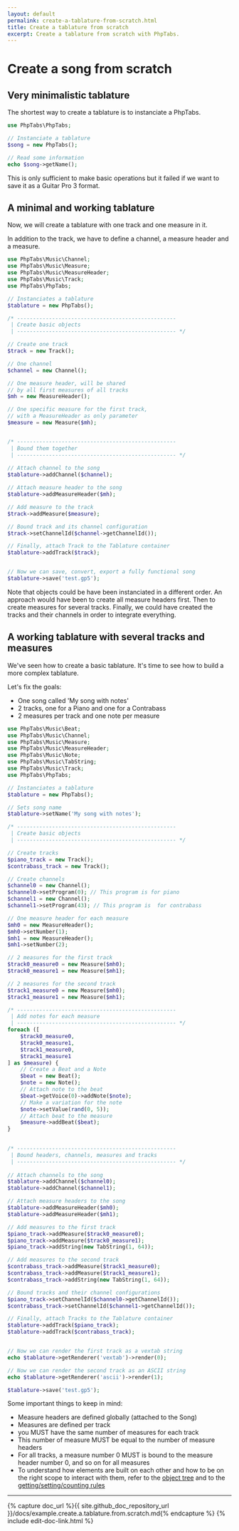 ```yaml
---
layout: default
permalink: create-a-tablature-from-scratch.html
title: Create a tablature from scratch
excerpt: Create a tablature from scratch with PhpTabs.
---
```


Create a song from scratch
==========================


Very minimalistic tablature
---------------------------

The shortest way to create a tablature is to instanciate a PhpTabs.

```php
use PhpTabs\PhpTabs;

// Instanciate a tablature
$song = new PhpTabs();

// Read some information
echo $song->getName();
```

This is only sufficient to make basic operations but it failed if we want to save it as a Guitar Pro 3 format.


A minimal and working tablature
-------------------------------

Now, we will create a tablature with one track and one measure in it.

In addition to the track, we have to define a channel, a measure header and a measure.

```php
use PhpTabs\Music\Channel;
use PhpTabs\Music\Measure;
use PhpTabs\Music\MeasureHeader;
use PhpTabs\Music\Track;
use PhpTabs\PhpTabs;

// Instanciates a tablature
$tablature = new PhpTabs();

/* --------------------------------------------------
 | Create basic objects
 | -------------------------------------------------- */

// Create one track 
$track = new Track();

// One channel
$channel = new Channel();

// One measure header, will be shared
// by all first measures of all tracks
$mh = new MeasureHeader();

// One specific measure for the first track,
// with a MeasureHeader as only parameter
$measure = new Measure($mh);


/* --------------------------------------------------
 | Bound them together
 | -------------------------------------------------- */
 
// Attach channel to the song
$tablature->addChannel($channel);

// Attach measure header to the song
$tablature->addMeasureHeader($mh);

// Add measure to the track
$track->addMeasure($measure);

// Bound track and its channel configuration
$track->setChannelId($channel->getChannelId());

// Finally, attach Track to the Tablature container
$tablature->addTrack($track);


// Now we can save, convert, export a fully functional song
$tablature->save('test.gp5');
```

Note that objects could be have been instanciated in a different order.
An approach would have been to create all measure headers first.
Then to create measures for several tracks.
Finally, we could have created the tracks and their channels in order to integrate everything. 


A working tablature with several tracks and measures
----------------------------------------------------

We've seen how to create a basic tablature. It's time to see how to build a more complex tablature.

Let's fix the goals:
- One song called 'My song with notes'
- 2 tracks, one for a Piano and one for a Contrabass
- 2 measures per track and one note per measure

```php
use PhpTabs\Music\Beat;
use PhpTabs\Music\Channel;
use PhpTabs\Music\Measure;
use PhpTabs\Music\MeasureHeader;
use PhpTabs\Music\Note;
use PhpTabs\Music\TabString;
use PhpTabs\Music\Track;
use PhpTabs\PhpTabs;

// Instanciates a tablature
$tablature = new PhpTabs();

// Sets song name
$tablature->setName('My song with notes');

/* --------------------------------------------------
 | Create basic objects
 | -------------------------------------------------- */

// Create tracks
$piano_track = new Track();
$contrabass_track = new Track();

// Create channels
$channel0 = new Channel();
$channel0->setProgram(0); // This program is for piano
$channel1 = new Channel();
$channel1->setProgram(43); // This program is  for contrabass

// One measure header for each measure
$mh0 = new MeasureHeader();
$mh0->setNumber(1);
$mh1 = new MeasureHeader();
$mh1->setNumber(2);

// 2 measures for the first track
$track0_measure0 = new Measure($mh0);
$track0_measure1 = new Measure($mh1);

// 2 measures for the second track
$track1_measure0 = new Measure($mh0);
$track1_measure1 = new Measure($mh1);

/* --------------------------------------------------
 | Add notes for each measure
 | -------------------------------------------------- */
foreach ([
    $track0_measure0,
    $track0_measure1,
    $track1_measure0,
    $track1_measure1
] as $measure) {
    // Create a Beat and a Note
    $beat = new Beat();
    $note = new Note();
    // Attach note to the beat
    $beat->getVoice(0)->addNote($note);
    // Make a variation for the note
    $note->setValue(rand(0, 5));
    // Attach beat to the measure
    $measure->addBeat($beat);
}
    

/* --------------------------------------------------
 | Bound headers, channels, measures and tracks
 | -------------------------------------------------- */
 
// Attach channels to the song
$tablature->addChannel($channel0);
$tablature->addChannel($channel1);

// Attach measure headers to the song
$tablature->addMeasureHeader($mh0);
$tablature->addMeasureHeader($mh1);

// Add measures to the first track
$piano_track->addMeasure($track0_measure0);
$piano_track->addMeasure($track0_measure1);
$piano_track->addString(new TabString(1, 64));

// Add measures to the second track
$contrabass_track->addMeasure($track1_measure0);
$contrabass_track->addMeasure($track1_measure1);
$contrabass_track->addString(new TabString(1, 64));

// Bound tracks and their channel configurations
$piano_track->setChannelId($channel0->getChannelId());
$contrabass_track->setChannelId($channel1->getChannelId());

// Finally, attach Tracks to the Tablature container
$tablature->addTrack($piano_track);
$tablature->addTrack($contrabass_track);


// Now we can render the first track as a vextab string
echo $tablature->getRenderer('vextab')->render(0);

// Now we can render the second track as an ASCII string
echo $tablature->getRenderer('ascii')->render(1);

$tablature->save('test.gp5');
```

Some important things to keep in mind:

- Measure headers are defined globally (attached to the Song)
- Measures are defined per track
- you MUST have the same number of measures for each track
- This number of measure MUST be equal to the number of measure headers
- For all tracks, a measure number 0 MUST is bound to the measure header number 0, and so on for all measures
- To understand how elements are built on each other and how to be on the right scope to interact with them, 
refer to the [object tree](https://stdtabs.github.io/phptabs.html#mom) 
and to the [getting/setting/counting rules](https://stdtabs.github.io/basics.html#traversing)



------------------------------------------------------------------------

{% capture doc_url %}{{ site.github_doc_repository_url }}/docs/example.create.a.tablature.from.scratch.md{% endcapture %}
{% include edit-doc-link.html %}
